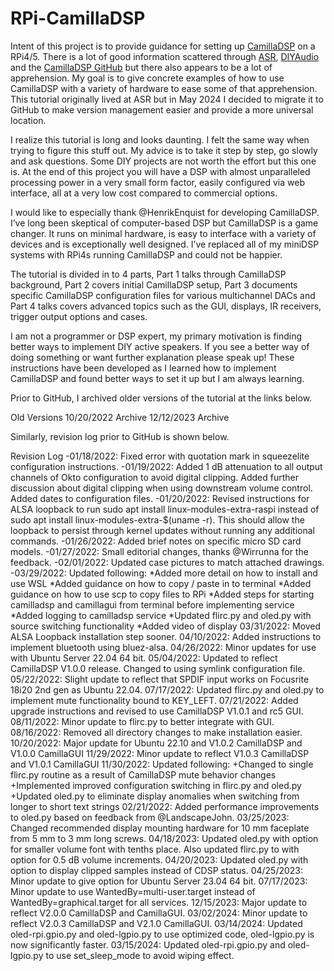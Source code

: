 # RPi-CamillaDSP

Intent of this project is to provide guidance for setting up [CamillaDSP](https://github.com/HEnquist/camilladsp) on a RPi4/5. There is a lot of good information scattered through [ASR](https://www.audiosciencereview.com/forum/index.php?threads/rpi4-camilladsp-tutorial.29656/), [DIYAudio](https://www.diyaudio.com/community/threads/camilladsp-cross-platform-iir-and-fir-engine-for-crossovers-room-correction-etc.349818/) and the [CamillaDSP GitHub](https://github.com/HEnquist/camilladsp) but there also appears to be a lot of apprehension. My goal is to give concrete examples of how to use CamillaDSP with a variety of hardware to ease some of that apprehension. This tutorial originally lived at ASR but in May 2024 I decided to migrate it to GitHub to make version management easier and provide a more universal location.

I realize this tutorial is long and looks daunting. I felt the same way when trying to figure this stuff out. My advice is to take it step by step, go slowly and ask questions. Some DIY projects are not worth the effort but this one is. At the end of this project you will have a DSP with almost unparalleled processing power in a very small form factor, easily configured via web interface, all at a very low cost compared to commercial options.

I would like to especially thank @HenrikEnquist for developing CamillaDSP. I’ve long been skeptical of computer-based DSP but CamillaDSP is a game changer. It runs on minimal hardware, is easy to interface with a variety of devices and is exceptionally well designed. I’ve replaced all of my miniDSP systems with RPi4s running CamillaDSP and could not be happier.

The tutorial is divided in to 4 parts, Part 1 talks through CamillaDSP background, Part 2 covers initial CamillaDSP setup, Part 3 documents specific CamillaDSP configuration files for various multichannel DACs and Part 4 talks covers advanced topics such as the GUI, displays, IR receivers, trigger output options and cases.

I am not a programmer or DSP expert, my primary motivation is finding better ways to implement DIY active speakers. If you see a better way of doing something or want further explanation please speak up! These instructions have been developed as I learned how to implement CamillaDSP and found better ways to set it up but I am always learning.

Prior to GitHub, I archived older versions of the tutorial at the links below.

Old Versions
10/20/2022 Archive
12/12/2023 Archive

Similarly, revision log prior to GitHub is shown below.

Revision Log
-01/18/2022: Fixed error with quotation mark in squeezelite configuration instructions.
-01/19/2022: Added 1 dB attenuation to all output channels of Okto configuration to avoid digital clipping. Added further discussion about digital clipping when using downstream volume control. Added dates to configuration files.
-01/20/2022: Revised instructions for ALSA loopback to run sudo apt install linux-modules-extra-raspi instead of sudo apt install linux-modules-extra-$(uname -r). This should allow the loopback to persist through kernel updates without running any additional commands.
-01/26/2022: Added brief notes on specific micro SD card models.
-01/27/2022: Small editorial changes, thanks @Wirrunna for the feedback.
-02/01/2022: Updated case pictures to match attached drawings.
-03/29/2022: Updated following:
*Added more detail on how to install and use WSL
*Added guidance on how to copy / paste in to terminal
*Added guidance on how to use scp to copy files to RPi
*Added steps for starting camilladsp and camillagui from terminal before implementing service
*Added logging to camilladsp service
*Updated flirc.py and oled.py with source switching functionality
*Added video of display
03/31/2022: Moved ALSA Loopback installation step sooner.
04/10/2022: Added instructions to implement bluetooth using bluez-alsa.
04/26/2022: Minor updates for use with Ubuntu Server 22.04 64 bit.
05/04/2022: Updated to reflect CamillaDSP V1.0.0 release. Changed to using symlink configuration file.
05/22/2022: Slight update to reflect that SPDIF input works on Focusrite 18i20 2nd gen as Ubuntu 22.04.
07/17/2022: Updated flirc.py and oled.py to implement mute functionality bound to KEY_LEFT.
07/21/2022: Added upgrade instructions and revised to use CamillaDSP V1.0.1 and rc5 GUI.
08/11/2022: Minor update to flirc.py to better integrate with GUI.
08/16/2022: Removed all directory changes to make installation easier.
10/20/2022: Major update for Ubuntu 22.10 and V1.0.2 CamillaDSP and V1.0.0 CamillaGUI
11/29/2022: Minor update to reflect V1.0.3 CamillaDSP and V1.0.1 CamillaGUI
11/30/2022: Updated following:
+Changed to single flirc.py routine as a result of CamillaDSP mute behavior changes
+Implemented improved configuration switching in flirc.py and oled.py
+Updated oled.py to eliminate display anomalies when switching from longer to short text strings
02/21/2022: Added performance improvements to oled.py based on feedback from @LandscapeJohn.
03/25/2023: Changed recommended display mounting hardware for 10 mm faceplate from 5 mm to 3 mm long screws.
04/18/2023: Updated oled.py with option for smaller volume font with tenths place. Also updated flirc.py to with option for 0.5 dB volume increments.
04/20/2023: Updated oled.py with option to display clipped samples instead of CDSP status.
04/25/2023: Minor update to give option for Ubuntu Server 23.04 64 bit.
07/17/2023: Minor update to use WantedBy=multi-user.target instead of WantedBy=graphical.target for all services.
12/15/2023: Major update to reflect V2.0.0 CamillaDSP and CamillaGUI.
03/02/2024: Minor update to reflect V2.0.3 CamillaDSP and V2.1.0 CamillaGUI.
03/14/2024: Updated oled-rpi.gpio.py and oled-lgpio.py to use optimized code, oled-lgpio.py is now significantly faster.
03/15/2024: Updated oled-rpi.gpio.py and oled-lgpio.py to use set_sleep_mode to avoid wiping effect.
